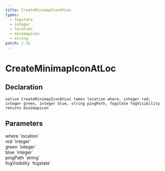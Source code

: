 ```yaml
---
title: CreateMinimapIconAtLoc
types:
  - fogstate
  - integer
  - location
  - minimapicon
  - string
patch: 1.32
---
```


# CreateMinimapIconAtLoc

## Declaration

```
native CreateMinimapIconAtLoc takes location where, integer red, integer green, integer blue, string pingPath, fogstate fogVisibility returns minimapicon
```

## Parameters
<dl>
  <dt>where `location`</dt>
  <dd></dd>

  <dt>red `integer`</dt>
  <dd></dd>

  <dt>green `integer`</dt>
  <dd></dd>

  <dt>blue `integer`</dt>
  <dd></dd>

  <dt>pingPath `string`</dt>
  <dd></dd>

  <dt>fogVisibility `fogstate`</dt>
  <dd></dd>
</dl>